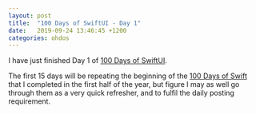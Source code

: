 ```yaml
---
layout: post
title:  "100 Days of SwiftUI - Day 1"
date:   2019-09-24 13:46:45 +1200
categories: ohdos
---
```

I have just finished Day 1 of [100 Days of SwiftUI](https://www.hackingwithswift.com/100/swiftui).

The first 15 days will be repeating the beginning of the [100 Days of Swift](https://www.hackingwithswift.com/100) that I completed in the first half of the year, but figure I may as well go through them as a very quick refresher, and to fulfil the daily posting requirement.

